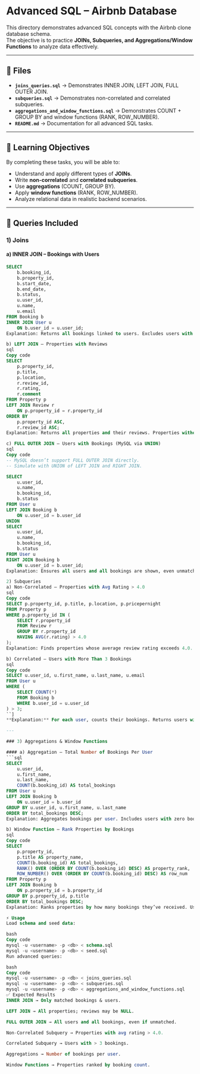 # Advanced SQL – Airbnb Database

This directory demonstrates advanced SQL concepts with the Airbnb clone database schema.  
The objective is to practice **JOINs, Subqueries, and Aggregations/Window Functions** to analyze data effectively.  

---

## 📂 Files
- **`joins_queries.sql`** → Demonstrates INNER JOIN, LEFT JOIN, FULL OUTER JOIN.  
- **`subqueries.sql`** → Demonstrates non-correlated and correlated subqueries.  
- **`aggregations_and_window_functions.sql`** → Demonstrates COUNT + GROUP BY and window functions (RANK, ROW_NUMBER).  
- **`README.md`** → Documentation for all advanced SQL tasks.  

---

## 🎯 Learning Objectives
By completing these tasks, you will be able to:
- Understand and apply different types of **JOINs**.  
- Write **non-correlated** and **correlated subqueries**.  
- Use **aggregations** (COUNT, GROUP BY).  
- Apply **window functions** (RANK, ROW_NUMBER).  
- Analyze relational data in realistic backend scenarios.  

---

## 🔑 Queries Included

### 1) Joins

#### a) INNER JOIN – Bookings with Users
```sql
SELECT 
    b.booking_id,
    b.property_id,
    b.start_date,
    b.end_date,
    b.status,
    u.user_id,
    u.name,
    u.email
FROM Booking b
INNER JOIN User u 
    ON b.user_id = u.user_id;
Explanation: Returns all bookings linked to users. Excludes users with no bookings.

b) LEFT JOIN – Properties with Reviews
sql
Copy code
SELECT 
    p.property_id,
    p.title,
    p.location,
    r.review_id,
    r.rating,
    r.comment
FROM Property p
LEFT JOIN Review r 
    ON p.property_id = r.property_id
ORDER BY 
    p.property_id ASC,
    r.review_id ASC;
Explanation: Returns all properties and their reviews. Properties without reviews still appear (NULL review fields).

c) FULL OUTER JOIN – Users with Bookings (MySQL via UNION)
sql
Copy code
-- MySQL doesn’t support FULL OUTER JOIN directly.
-- Simulate with UNION of LEFT JOIN and RIGHT JOIN.

SELECT 
    u.user_id,
    u.name,
    b.booking_id,
    b.status
FROM User u
LEFT JOIN Booking b 
    ON u.user_id = b.user_id
UNION
SELECT 
    u.user_id,
    u.name,
    b.booking_id,
    b.status
FROM User u
RIGHT JOIN Booking b 
    ON u.user_id = b.user_id;
Explanation: Ensures all users and all bookings are shown, even unmatched ones.

2) Subqueries
a) Non-Correlated – Properties with Avg Rating > 4.0
sql
Copy code
SELECT p.property_id, p.title, p.location, p.pricepernight
FROM Property p
WHERE p.property_id IN (
    SELECT r.property_id
    FROM Review r
    GROUP BY r.property_id
    HAVING AVG(r.rating) > 4.0
);
Explanation: Finds properties whose average review rating exceeds 4.0.

b) Correlated – Users with More Than 3 Bookings
sql
Copy code
SELECT u.user_id, u.first_name, u.last_name, u.email
FROM User u
WHERE (
    SELECT COUNT(*)
    FROM Booking b
    WHERE b.user_id = u.user_id
) > 3;
``]
**Explanation:** For each user, counts their bookings. Returns users with more than 3.  

---

### 3) Aggregations & Window Functions

#### a) Aggregation – Total Number of Bookings Per User
```sql
SELECT 
    u.user_id,
    u.first_name,
    u.last_name,
    COUNT(b.booking_id) AS total_bookings
FROM User u
LEFT JOIN Booking b
    ON u.user_id = b.user_id
GROUP BY u.user_id, u.first_name, u.last_name
ORDER BY total_bookings DESC;
Explanation: Aggregates bookings per user. Includes users with zero bookings.

b) Window Function – Rank Properties by Bookings
sql
Copy code
SELECT 
    p.property_id,
    p.title AS property_name,
    COUNT(b.booking_id) AS total_bookings,
    RANK() OVER (ORDER BY COUNT(b.booking_id) DESC) AS property_rank,
    ROW_NUMBER() OVER (ORDER BY COUNT(b.booking_id) DESC) AS row_num
FROM Property p
LEFT JOIN Booking b
    ON p.property_id = b.property_id
GROUP BY p.property_id, p.title
ORDER BY total_bookings DESC;
Explanation: Ranks properties by how many bookings they’ve received. Uses RANK() (ties share ranks) and ROW_NUMBER() (unique sequence).

⚡ Usage
Load schema and seed data:

bash
Copy code
mysql -u <username> -p <db> < schema.sql
mysql -u <username> -p <db> < seed.sql
Run advanced queries:

bash
Copy code
mysql -u <username> -p <db> < joins_queries.sql
mysql -u <username> -p <db> < subqueries.sql
mysql -u <username> -p <db> < aggregations_and_window_functions.sql
✅ Expected Results
INNER JOIN → Only matched bookings & users.

LEFT JOIN → All properties; reviews may be NULL.

FULL OUTER JOIN → All users and all bookings, even if unmatched.

Non-Correlated Subquery → Properties with avg rating > 4.0.

Correlated Subquery → Users with > 3 bookings.

Aggregations → Number of bookings per user.

Window Functions → Properties ranked by booking count.

